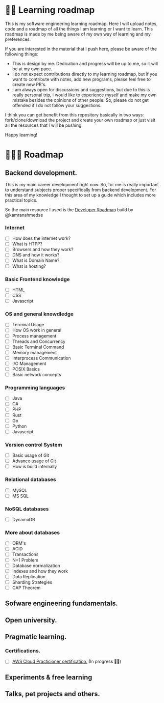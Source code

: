 # 👨‍🏫 Learning roadmap

This is my software engineering learning roadmap. Here I will upload notes, code and a roadmap of all the things I am learning or I want to learn. This roadmap is made by me being aware of my own way of learning and my preferences. 

If you are interested in the material that I push here, please be aware of the following things:

- This is design by me. Dedication and progress will be up to me, so it will be at my own pace. 
- I do not expect contributions directly to my learning roadmap, but if you want to contribute with notes, add new programs, please feel free to create new PR's. 
- I am always open for discussions and suggestions, but due to this is really personal trip, I would like to experience myself and make my own mistake besides the opinions of other people. So, please do not get offended if I do not follow your suggestions.

I think you can get benefit from this repository basically in two ways: fork/clone/download the project and create your own roadmap or just visit all the resources that I will be pushing. 

Happy learning!

# 🚵🏿‍♂️ Roadmap

## Backend development.

This is my main career development right now. So, for me is really important to understand subjects proper specifically from backend development. For this area of my knowledge I thought to set up a guide which includes more practical topics.

So the main resource I used is the [Developer Roadmap](https://github.com/kamranahmedse/developer-roadmap) build by @kamranahmedse

### Internet

- [ ] How does the internet work?
- [ ] What is HTPP?
- [ ] Browsers and how they work?
- [ ] DNS and how it works?
- [ ] What is Domain Name?
- [ ] What is hosting?

### Basic Frontend knowledge

- [ ] HTML
- [ ] CSS
- [ ] Javascript

### OS and general knowdledge

- [ ] Terminal Usage
- [ ] How OS work in general
- [ ] Process management
- [ ] Threads and Concurrency
- [ ] Basic Terminal Command
- [ ] Memory management
- [ ] Interprocess Communication
- [ ] I/O Management
- [ ] POSIX Basics
- [ ] Basic network concepts

### Programming languages

- [ ] Java
- [ ] C#
- [ ] PHP
- [ ] Rust
- [ ] Go
- [ ] Python
- [ ] Javascript

### Version control System

- [ ] Basic usage of Git
- [ ] Advance usage of Git
- [ ] How is build internally

### Relational databases

- [ ] MySQL
- [ ] MS SQL

### NoSQL databases

- [ ] DynamoDB

### More about databases

- [ ] ORM's
- [ ] ACID
- [ ] Transactions
- [ ] N+1 Problem
- [ ] Database normalization
- [ ] Indexes and how they work
- [ ] Data Replication
- [ ] Sharding Strategies
- [ ] CAP Theorem

## Sofware engineering fundamentals.

## Open university.

## Pragmatic learning.

### Certifications.

- [ ] [AWS Cloud Practicioner certification.](/certifications/README.md) (In progress 🏃🏾)  

## Experiments & free learning

## Talks, pet projects and others.
